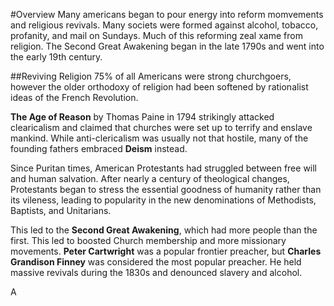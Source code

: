#Overview
Many americans began to pour energy into reform momvements and religious revivals.
Many societs were formed against alcohol, tobacco, profanity, and mail on Sundays. Much of this reforming zeal xame from religion. The Second Great Awakening began in the late 1790s and went into the early 19th century.

##Reviving Religion
75% of all Americans were strong churchgoers, however the older orthodoxy of religion had been softened by rationalist ideas of the French Revolution. 

**The Age of Reason** by Thomas Paine in 1794 strikingly attacked clearicalism and claimed that churches were set up to terrify and enslave mankind. While anti-clericalism was usually not that hostile, many of the founding fathers embraced **Deism** instead.

Since Puritan times, American Protestants had struggled between free will and human salvation. After nearly a century of theological changes, Protestants began to stress the essential goodness of humanity rather than its vileness, leading to popularity in the new denominations of Methodists, Baptists, and Unitarians.

This led to the **Second Great Awakening**, which had more people than the first. This led to boosted Church membership and more missionary movements. **Peter Cartwright** was a popular frontier preacher, but **Charles Grandison Finney** was considered the most popular preacher. He held massive revivals during the 1830s and denounced slavery and alcohol. 

A 